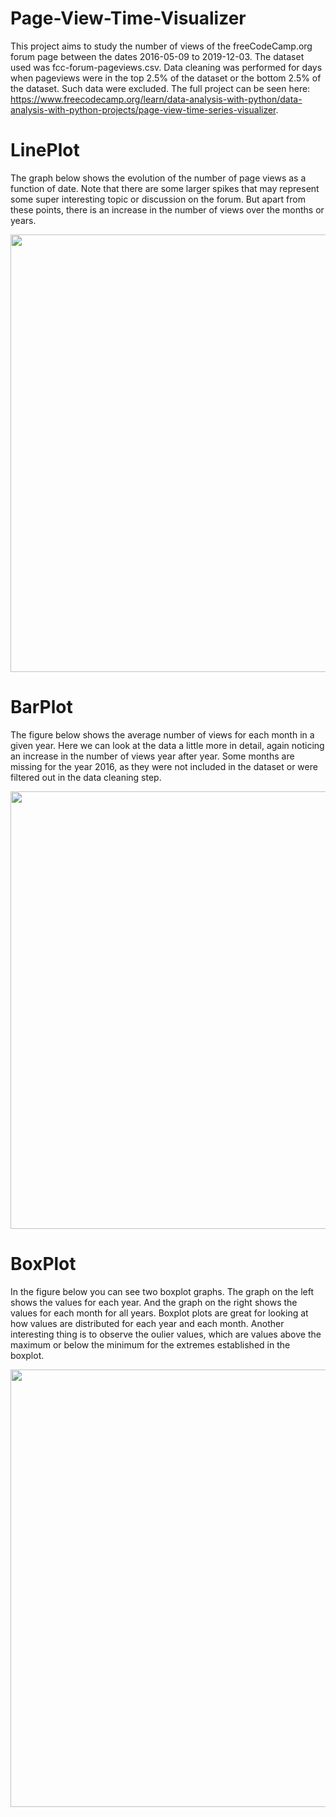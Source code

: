# Page-View-Time-Visualizer

This project aims to study the number of views of the freeCodeCamp.org forum page between the dates 2016-05-09 to 2019-12-03. The dataset used was fcc-forum-pageviews.csv. Data cleaning was performed for days when pageviews were in the top 2.5% of the dataset or the bottom 2.5% of the dataset. Such data were excluded. The full project can be seen here: https://www.freecodecamp.org/learn/data-analysis-with-python/data-analysis-with-python-projects/page-view-time-series-visualizer.

# LinePlot 

The graph below shows the evolution of the number of page views as a function of date.
Note that there are some larger spikes that may represent some super interesting topic or discussion on the forum. But apart from these points, there is an increase in the number of views over the months or years.

<div align="center">
  <img src="https://user-images.githubusercontent.com/102380417/178588773-54bcb960-2f73-49a4-ad2e-5693311a844c.png" width="700px" />
</div>

# BarPlot

The figure below shows the average number of views for each month in a given year. Here we can look at the data a little more in detail, again noticing an increase in the number of views year after year.
Some months are missing for the year 2016, as they were not included in the dataset or were filtered out in the data cleaning step.

<div align="center">
  <img src="https://user-images.githubusercontent.com/102380417/178589650-165e30d3-e2af-4ae1-a139-050532235673.png" width="700px" />
</div>

# BoxPlot

In the figure below you can see two boxplot graphs. The graph on the left shows the values for each year. And the graph on the right shows the values for each month for all years.
Boxplot plots are great for looking at how values are distributed for each year and each month. Another interesting thing is to observe the oulier values, which are values above the maximum or below the minimum for the extremes established in the boxplot.

<div align="center">
  <img src="https://user-images.githubusercontent.com/102380417/178589029-d4d52561-c760-4d0a-bd56-5efc297685b9.png" width="700px" />
</div>
